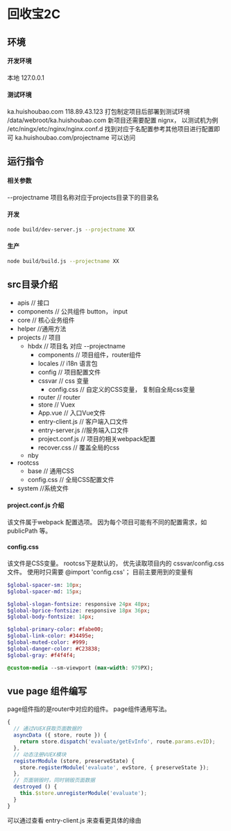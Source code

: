 # 回收宝2C #
## 环境
#### 开发环境
本地 127.0.0.1
#### 测试环境
ka.huishoubao.com   118.89.43.123
打包制定项目后部署到测试环境 /data/webroot/ka.huishoubao.com
新项目还需要配置 nignx， 以测试机为例 /etc/ningx/etc/nginx/nginx.conf.d 找到对应于名配置参考其他项目进行配置即可
ka.huishoubao.com/projectname 可以访问

## 运行指令
#### 相关参数
  --projectname 项目名称对应于projects目录下的目录名
#### 开发
```bash
node build/dev-server.js --projectname XX
```
#### 生产
```bash
node build/build.js --projectname XX
```

## src目录介绍
  - apis // 接口
  - components // 公共组件 button， input
  - core // 核心业务组件
  - helper //通用方法
  - projects // 项目
    - hbdx // 项目名 对应 --projectname
      - components // 项目组件，router组件
      - locales // i18n 语言包
      - config // 项目配置文件
      - cssvar // css 变量
        - config.css // 自定义的CSS变量， 复制自全局css变量
      - router // router
      - store // Vuex
      - App.vue // 入口Vue文件
      - entry-client.js // 客户端入口文件
      - entry-server.js //服务端入口文件
      - project.conf.js // 项目的相关webpack配置
      - recover.css // 覆盖全局的css
    - nby
  - rootcss
    - base // 通用CSS
    - config.css // 全局CSS配置文件
  - system //系统文件

#### <a name=pro>project.conf.js 介绍</a>
该文件属于webpack 配置选项。 因为每个项目可能有不同的配置需求，如 publicPath 等。

#### config.css
该文件是CSS变量。 rootcss下是默认的， 优先读取项目内的 cssvar/config.css 文件。
使用时只需要 @import 'config.css'；
目前主要用到的变量有
```sass
$global-spacer-sm: 10px;
$global-spacer-md: 15px;

$global-slogan-fontsize: responsive 24px 48px;
$global-bprice-fontsize: responsive 18px 36px;
$global-body-fontsize: 14px;

$global-primary-color: #fabe00;
$global-link-color: #34495e;
$global-muted-color: #999;
$global-danger-color: #C23838;
$global-gray: #f4f4f4;

@custom-media --sm-viewport (max-width: 979PX);
```

## vue page 组件编写
page组件指的是router中对应的组件。
page组件通用写法。
```javascript
{
  // 通过VUEX获取页面数据的
  asyncData ({ store, route }) {
    return store.dispatch('evaluate/getEvInfo', route.params.evID);
  },
  // 动态注册VUEX模块
  registerModule (store, preserveState) {
    store.registerModule('evaluate', evStore, { preserveState });
  },
  // 页面销毁时，同时销毁页面数据
  destroyed () {
    this.$store.unregisterModule('evaluate');
  }
}
```
可以通过查看 entry-client.js 来查看更具体的缘由
